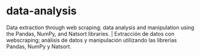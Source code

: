# data-analysis
Data extraction through web scraping; data analysis and manipulation using the Pandas, NumPy, and Natsort libraries. | Extracción de datos con webscraping; análisis de datos y manipulación utilizando las librerias Pandas, NumPy y Natsort. 
